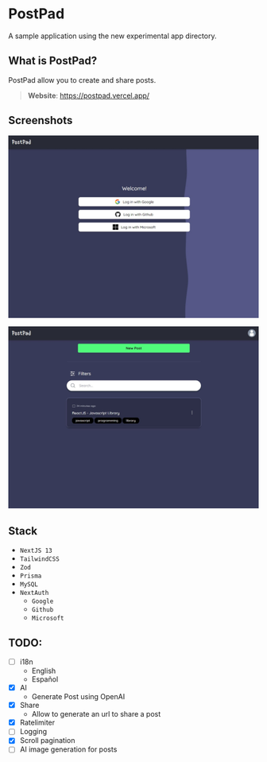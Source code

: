 # PostPad

A sample application using the new experimental app directory.

## What is PostPad?

PostPad allow you to create and share posts.

> **Website**: <https://postpad.vercel.app/>

## Screenshots

![login](./assets/login.jpg)

![posts](./assets/posts.jpg)

## Stack

- `NextJS 13`
- `TailwindCSS`
- `Zod`
- `Prisma`
- `MySQL`
- `NextAuth`
  - `Google`
  - `Github`
  - `Microsoft`

## TODO:

- [ ] i18n
  - English
  - Español
- [x] AI
  - Generate Post using OpenAI
- [x] Share
  - Allow to generate an url to share a post
- [x] Ratelimiter
- [ ] Logging
- [x] Scroll pagination
- [ ] AI image generation for posts